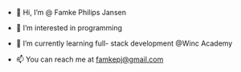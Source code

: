 - 👋 Hi, I’m @ Famke Philips Jansen
- 👀 I’m interested in programming
- 🌱 I’m currently learning full- stack development @Winc Academy

- 📫 You can reach me at famkepj@gmail.com

<!---
famkepj/famkepj is a ✨ special ✨ repository because its `README.md` (this file) appears on your GitHub profile.
You can click the Preview link to take a look at your changes.
--->
